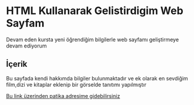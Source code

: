 # HTML Kullanarak Gelistirdigim Web Sayfam

Devam eden kursta yeni öğrendiğim bilgilerle web sayfamı geliştirmeye devam ediyorum

## İçerik 
Bu sayfada kendi hakkımda bilgiler bulunmaktadır ve ek olarak en sevdiğim film,dizi ve kitaplar eklenip bir görselde tanıtımı yapılmıştır

[Bu link üzerinden patika adresime gidebilirsiniz](https://app.patika.dev/enesagca)